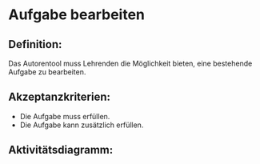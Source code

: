 # Aufgabe bearbeiten

## Definition:

Das Autorentool muss Lehrenden die Möglichkeit bieten, eine bestehende Aufgabe zu bearbeiten.

## Akzeptanzkriterien:

- Die Aufgabe muss [](AWA9010.md)erfüllen.
- Die Aufgabe kann zusätzlich [](AWA9011.md)erfüllen.

## Aktivitätsdiagramm:


